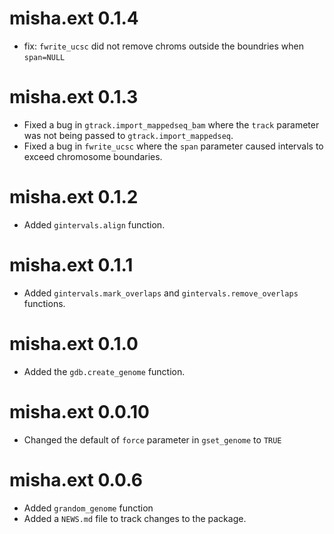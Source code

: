 # misha.ext 0.1.4

* fix: `fwrite_ucsc` did not remove chroms outside the boundries when `span=NULL`

# misha.ext 0.1.3

* Fixed a bug in `gtrack.import_mappedseq_bam` where the `track` parameter was not being passed to `gtrack.import_mappedseq`.
* Fixed a bug in `fwrite_ucsc` where the `span` parameter caused intervals to exceed chromosome boundaries.

# misha.ext 0.1.2

* Added `gintervals.align` function.

# misha.ext 0.1.1

* Added `gintervals.mark_overlaps` and `gintervals.remove_overlaps` functions.

# misha.ext 0.1.0

* Added the `gdb.create_genome` function.

# misha.ext 0.0.10

* Changed the default of `force` parameter in `gset_genome` to `TRUE`

# misha.ext 0.0.6

* Added `grandom_genome` function
* Added a `NEWS.md` file to track changes to the package.
